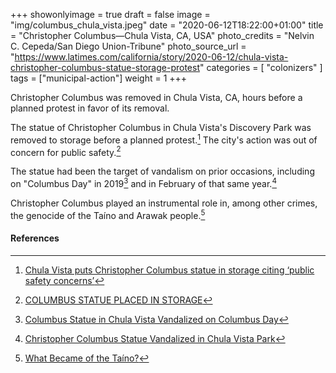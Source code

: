 +++
showonlyimage = true
draft = false
image = "img/columbus_chula_vista.jpeg"
date = "2020-06-12T18:22:00+01:00"
title = "Christopher Columbus—Chula Vista, CA, USA"
photo_credits = "Nelvin C. Cepeda/San Diego Union-Tribune"
photo_source_url = "https://www.latimes.com/california/story/2020-06-12/chula-vista-christopher-columbus-statue-storage-protest"
categories = [ "colonizers" ]
tags = ["municipal-action"]
weight = 1
+++

Christopher Columbus was removed in Chula Vista, CA, hours before a planned protest in favor of its removal.

<!--more-->

The statue of Christopher Columbus in Chula Vista's Discovery Park was removed to storage before a planned protest.[^1] The city's action was out of concern for public safety.[^2]

The statue had been the target of vandalism on prior occasions, including on "Columbus Day" in 2019[^3] and in February of that same year.[^4]

Christopher Columbus played an instrumental role in, among other crimes, the genocide of the Taíno and Arawak people.[^5]

#### References

[^1]: [Chula Vista puts Christopher Columbus statue in storage citing ‘public safety concerns’](https://www.latimes.com/california/story/2020-06-12/chula-vista-christopher-columbus-statue-storage-protest)

[^2]: [COLUMBUS STATUE PLACED IN STORAGE](https://www.chulavistaca.gov/Home/Components/News/News/3131/17?backlist=%2f)

[^3]: [Columbus Statue in Chula Vista Vandalized on Columbus Day](https://www.nbcsandiego.com/news/local/columbus-statue-in-chula-vista-vandalized-on-columbus-day/1966366/)

[^4]: [Christopher Columbus Statue Vandalized in Chula Vista Park](https://www.nbcsandiego.com/news/local/christopher-columbus-statue-vandalized-chula-vista-san-diego/3814/)

[^5]: [What Became of the Taíno?](https://www.smithsonianmag.com/travel/what-became-of-the-taino-73824867/)
